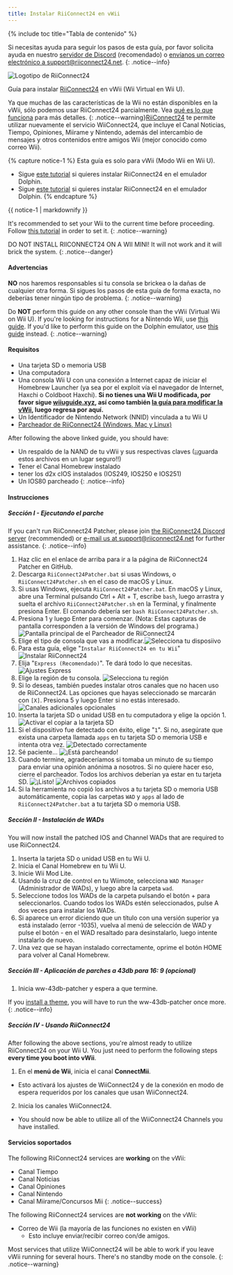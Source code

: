 ```yaml
---
title: Instalar RiiConnect24 en vWii
---
```


{% include toc title="Tabla de contenido" %}

Si necesitas ayuda para seguir los pasos de esta guía, por favor solicita ayuda en nuestro [servidor de Discord](https://discord.gg/rc24) (recomendado) o [envíanos un correo electrónico a support@riiconnect24.net](mailto:support@riiconnect24.net).
{: .notice--info}

![Logotipo de RiiConnect24](/images/WiiRC24Logo.jpg)

Guía para instalar [RiiConnect24](https://rc24.xyz) en vWii (Wii Virtual en Wii U).

Ya que muchas de las características de la Wii no están disponibles en la vWii, sólo podemos usar RiiConnect24 parcialmente. Vea [qué es lo que funciona](#whats-currently-working) para más detalles.
{: .notice--warning}[RiiConnect24](https://rc24.xyz/) te permite utilizar nuevamente el servicio WiiConnect24, que incluye el Canal Noticias, Tiempo, Opiniones, Miirame y Nintendo, además del intercambio de mensajes y otros contenidos entre amigos Wii (mejor conocido como correo Wii).

{% capture notice-1 %}
Esta guía es solo para vWii (Modo Wii en Wii U).

- Sigue [este tutorial](riiconnect24-wii) si quieres instalar RiiConnect24 en el emulador Dolphin.
- Sigue [este tutorial](riiconnect24-dolphin) si quieres instalar RiiConnect24 en el emulador Dolphin.
{% endcapture %}

<div class="notice--warning">{{ notice-1 | markdownify }}</div>

It's recommended to set your Wii to the current time before proceeding. Follow [this tutorial](rtc) in order to set it.
{: .notice--warning}

DO NOT INSTALL RIICONNECT24 ON A WII MINI! It will not work and it will brick the system.
{: .notice--danger}

#### Advertencias

**NO** nos haremos responsables si tu consola se brickea o la dañas de cualquier otra forma. Si sigues los pasos de esta guía de forma exacta, no deberías tener ningún tipo de problema.
{: .notice--warning}

Do **NOT** perform this guide on any other console than the vWii (Virtual Wii on Wii U). If you're looking for instructions for a Nintendo Wii, use [this guide](riiconnect24). If you'd like to perform this guide on the Dolphin emulator, use [this guide](riiconnect24-dolphin) instead.
{: .notice--warning}

#### Requisitos

* Una tarjeta SD o memoria USB
* Una computadora
* Una consola Wii U con una conexión a Internet capaz de iniciar el Homebrew Launcher (ya sea por el exploit vía el navegador de Internet, Haxchi o Coldboot Haxchi). **Si no tienes una Wii U modificada, por favor sigue [wiiuguide.xyz](https://wiiuguide.xyz), así como también [la guía para modificar la vWii](https://wiiuguide.xyz/#/vwii-modding), luego regresa por aquí.**
* Un Identificador de Nintendo Network (NNID) vinculada a tu Wii U
* [Parcheador de RiiConnect24 (Windows, Mac y Linux)](https://github.com/RiiConnect24/RiiConnect24-Patcher/releases)

After following the above linked guide, you should have:
* Un respaldo de la NAND de tu vWii y sus respectivas claves (¡¡guarda estos archivos en un lugar seguro!!)
* Tener el Canal Homebrew instalado
* tener los d2x cIOS instalados (IOS249, IOS250 e IOS251)
* Un IOS80 parcheado
{: .notice--info}

#### Instrucciones

##### Sección I - Ejecutando el parche

If you can't run RiiConnect24 Patcher, please join [the RiiConnect24 Discord server](https://discord.gg/rc24) (recommended) or [e-mail us at support@riiconnect24.net](mailto:support@riiconnect24.net) for further assistance.
{: .notice--info}

1. Haz clic en el enlace de arriba para ir a la página de RiiConnect24 Patcher en GitHub.
2. Descarga `RiiConnect24Patcher.bat` si usas Windows, o `RiiConnect24Patcher.sh` en el caso de macOS y Linux.
3. Si usas Windows, ejecuta `RiiConnect24Patcher.bat`. En macOS y Linux, abre una Terminal pulsando Ctrl + Alt + T, escribe `bash`, luego arrastra y suelta el archivo `RiiConnect24Patcher.sh` en la Terminal, y finalmente presiona Enter. El comando debería ser `bash RiiConnect24Patcher.sh`.
4. Presiona 1 y luego Enter para comenzar. (Nota: Estas capturas de pantalla corresponden a la versión de Windows del programa.) ![Pantalla principal de el Parcheador de RiiConnect24](/images/RC24_Patcher/1.JPG)
5. Elige el tipo de consola que vas a modificar.![Selecciona tu disposiivo](/images/RC24_Patcher/2.JPG)
6. Para esta guía, elige "`Instalar RiiConnect24 en tu Wii`" ![Instalar RiiConnect24](/images/RC24_Patcher/3.JPG)
7. Elija "`Express (Recomendado)`". Te dará todo lo que necesitas. ![Ajustes Express](/images/RC24_Patcher/4.JPG)
8. Elige la región de tu consola. ![Selecciona tu región](/images/RC24_Patcher/5.JPG)
9. Si lo deseas, también puedes instalar otros canales que no hacen uso de RiiConnect24. Las opciones que hayas seleccionado se marcarán con `[X]`. Presiona 5 y luego Enter si no estás interesado. ![Canales adicionales opcionales](/images/RC24_Patcher/6.JPG)
10. Inserta la tarjeta SD o unidad USB en tu computadora y elige la opción 1. ![Activar el copiar a la tarjeta SD](/images/RC24_Patcher/7.JPG)
11. Si el dispositivo fue detectado con éxito, elige "`1`". Si no, asegúrate que exista una carpeta llamada `apps` en tu tarjeta SD o memoria USB e intenta otra vez. ![Detectado correctamente](/images/RC24_Patcher/8.JPG)
12. Sé paciente... ![¡Está parcheando!](/images/RC24_Patcher/9.JPG)
13. Cuando termine, agradeceríamos si tomaba un minuto de su tiempo para enviar una opinión anónima a nosotros.  Si no quiere hacer eso, cierre el parcheador. Todos los archivos deberían ya estar en tu tarjeta SD. ![¡Listo!](/images/RC24_Patcher/10.JPG) ![Archivos copiados](/images/RC24_Patcher/11.PNG)
14. Si la herramienta no copió los archivos a tu tarjeta SD o memoria USB automáticamente, copia las carpetas `WAD` y `apps` al lado de `RiiConnect24Patcher.bat` a tu tarjeta SD o memoria USB.

##### Sección II - Instalación de WADs

You will now install the patched IOS and Channel WADs that are required to use RiiConnect24.

1. Inserta la tarjeta SD o unidad USB en tu Wii U.
2. Inicia el Canal Homebrew en tu Wii U.
3. Inicie Wii Mod Lite.
4. Usando la cruz de control en tu Wiimote, selecciona `WAD Manager` (Administrador de WADs), y luego abre la carpeta `wad`.
5. Seleccione todos los WADs de la carpeta pulsando el botón + para seleccionarlos. Cuando todos los WADs estén seleccionados, pulse A dos veces para instalar los WADs.
6. Si aparece un error diciendo que un título con una versión superior ya está instalado (error -1035), vuelva al menú de selección de WAD y pulse el botón - en el WAD resaltado para desinstalarlo, luego intente instalarlo de nuevo.
7. Una vez que se hayan instalado correctamente, oprime el botón HOME para volver al Canal Homebrew.

##### Sección III - Aplicación de parches a 43db para 16: 9 (opcional)

1. Inicia ww-43db-patcher y espera a que termine.

If you [install a theme](/themes-vwii), you will have to run the ww-43db-patcher once more.
{: .notice--info}

##### Sección IV - Usando RiiConnect24

After following the above sections, you're almost ready to utilize RiiConnect24 on your Wii U. You just need to perform the following steps **every time you boot into vWii**.

1. En el **menú de Wii**, inicia el canal **ConnectMii**.
* Esto activará los ajustes de WiiConnect24 y de la conexión en modo de espera requeridos por los canales que usan WiiConnect24.
2. Inicia los canales WiiConnect24.
* You should now be able to utilize all of the WiiConnect24 Channels you have installed.

#### Servicios soportados
The following RiiConnect24 services are **working** on the vWii:
* Canal Tiempo
* Canal Noticias
* Canal Opiniones
* Canal Nintendo
* Canal Miirame/Concursos Mii
{: .notice--success}

The following RiiConnect24 services are **not working** on the vWii:
* Correo de Wii (la mayoría de las funciones no existen en vWii)
    * Esto incluye enviar/recibir correo con/de amigos.

Most services that utilize WiiConnect24 will be able to work if you leave vWii running for several hours. There's no standby mode on the console.
{: .notice--warning}

